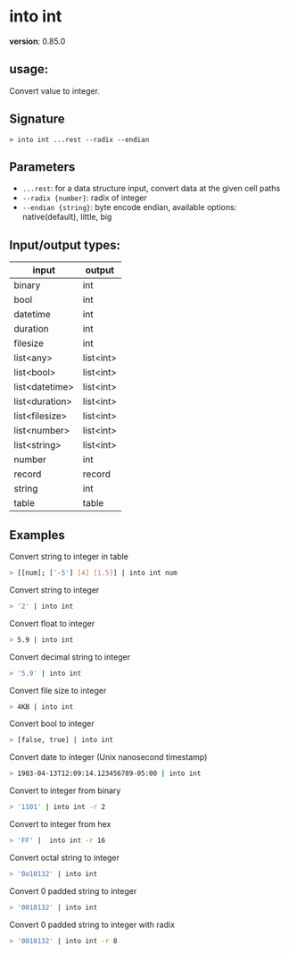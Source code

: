# into int

**version**: 0.85.0

## **usage**:

Convert value to integer.

## Signature

`> into int ...rest --radix --endian`

## Parameters

- `...rest`: for a data structure input, convert data at the given cell paths
- `--radix {number}`: radix of integer
- `--endian {string}`: byte encode endian, available options: native(default), little, big

## Input/output types:

| input            | output      |
| ---------------- | ----------- |
| binary           | int         |
| bool             | int         |
| datetime         | int         |
| duration         | int         |
| filesize         | int         |
| list\<any\>      | list\<int\> |
| list\<bool\>     | list\<int\> |
| list\<datetime\> | list\<int\> |
| list\<duration\> | list\<int\> |
| list\<filesize\> | list\<int\> |
| list\<number\>   | list\<int\> |
| list\<string\>   | list\<int\> |
| number           | int         |
| record           | record      |
| string           | int         |
| table            | table       |

## Examples

Convert string to integer in table

```bash
> [[num]; ['-5'] [4] [1.5]] | into int num
```

Convert string to integer

```bash
> '2' | into int
```

Convert float to integer

```bash
> 5.9 | into int
```

Convert decimal string to integer

```bash
> '5.9' | into int
```

Convert file size to integer

```bash
> 4KB | into int
```

Convert bool to integer

```bash
> [false, true] | into int
```

Convert date to integer (Unix nanosecond timestamp)

```bash
> 1983-04-13T12:09:14.123456789-05:00 | into int
```

Convert to integer from binary

```bash
> '1101' | into int -r 2
```

Convert to integer from hex

```bash
> 'FF' |  into int -r 16
```

Convert octal string to integer

```bash
> '0o10132' | into int
```

Convert 0 padded string to integer

```bash
> '0010132' | into int
```

Convert 0 padded string to integer with radix

```bash
> '0010132' | into int -r 8
```

